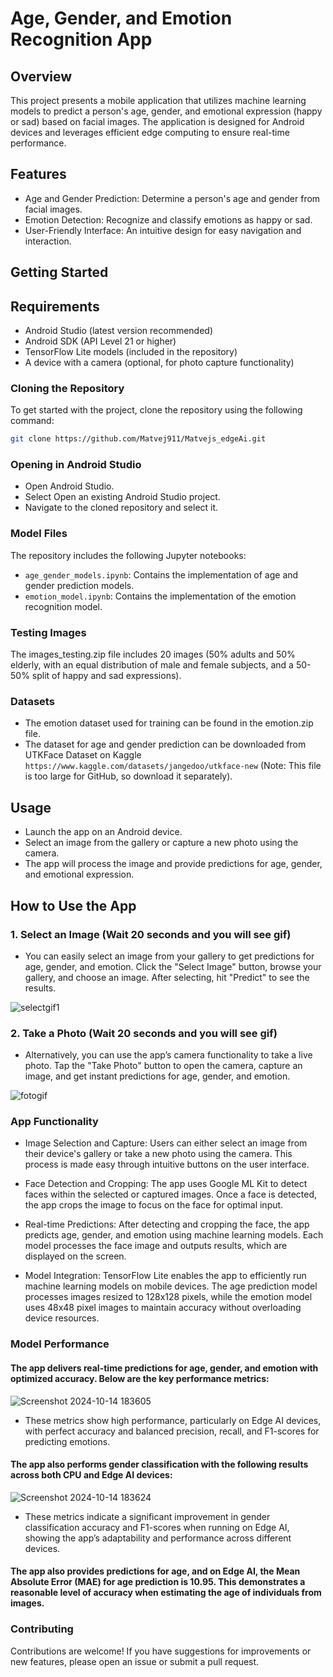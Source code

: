 # Age, Gender, and Emotion Recognition App

## Overview
This project presents a mobile application that utilizes machine learning models to predict a person's age, gender, and emotional expression (happy or sad) based on facial images. The application is designed for Android devices and leverages efficient edge computing to ensure real-time performance.

## Features
- Age and Gender Prediction: Determine a person's age and gender from facial images.
- Emotion Detection: Recognize and classify emotions as happy or sad.
- User-Friendly Interface: An intuitive design for easy navigation and interaction.

## Getting Started

## Requirements

- Android Studio (latest version recommended)
- Android SDK (API Level 21 or higher)
- TensorFlow Lite models (included in the repository)
- A device with a camera (optional, for photo capture functionality)
  
### Cloning the Repository
To get started with the project, clone the repository using the following command:

```bash
git clone https://github.com/Matvej911/Matvejs_edgeAi.git
```
### Opening in Android Studio
- Open Android Studio.
- Select Open an existing Android Studio project.
- Navigate to the cloned repository and select it.

### Model Files
The repository includes the following Jupyter notebooks:

- ```age_gender_models.ipynb```: Contains the implementation of age and gender prediction models.
- ```emotion_model.ipynb```: Contains the implementation of the emotion recognition model.
  
### Testing Images
The images_testing.zip file includes 20 images (50% adults and 50% elderly, with an equal distribution of male and female subjects, and a 50-50% split of happy and sad expressions).

### Datasets
- The emotion dataset used for training can be found in the emotion.zip file.
- The dataset for age and gender prediction can be downloaded from UTKFace Dataset on Kaggle ```https://www.kaggle.com/datasets/jangedoo/utkface-new``` (Note: This file is too large for GitHub, so download it separately).

## Usage
- Launch the app on an Android device.
- Select an image from the gallery or capture a new photo using the camera.
- The app will process the image and provide predictions for age, gender, and emotional expression.

## How to Use the App

### 1. Select an Image **(Wait 20 seconds and you will see gif)**
- You can easily select an image from your gallery to get predictions for age, gender, and emotion. Click the "Select Image" button, browse your gallery, and choose an image. After selecting, hit "Predict" to see the results.

![selectgif1](https://github.com/user-attachments/assets/fd410f1a-8ec2-4162-8bdd-32b6ec78da77)

### 2. Take a Photo **(Wait 20 seconds and you will see gif)**
- Alternatively, you can use the app’s camera functionality to take a live photo. Tap the "Take Photo" button to open the camera, capture an image, and get instant predictions for age, gender, and emotion.
  
![fotogif](https://github.com/user-attachments/assets/c35688d2-ab8f-4a9e-a6b8-ab4d4f07f148)

### App Functionality
- Image Selection and Capture:
Users can either select an image from their device's gallery or take a new photo using the camera. This process is made easy through intuitive buttons on the user interface.

- Face Detection and Cropping:
The app uses Google ML Kit to detect faces within the selected or captured images. Once a face is detected, the app crops the image to focus on the face for optimal input.

- Real-time Predictions:
After detecting and cropping the face, the app predicts age, gender, and emotion using machine learning models. Each model processes the face image and outputs results, which are displayed on the screen.

- Model Integration:
TensorFlow Lite enables the app to efficiently run machine learning models on mobile devices. The age prediction model processes images resized to 128x128 pixels, while the emotion model uses 48x48 pixel images to maintain accuracy without overloading device resources.

### Model Performance
#### The app delivers real-time predictions for age, gender, and emotion with optimized accuracy. Below are the key performance metrics:
![Screenshot 2024-10-14 183605](https://github.com/user-attachments/assets/51572572-5e84-45b1-a8f3-b467ccc25771)
- These metrics show high performance, particularly on Edge AI devices, with perfect accuracy and balanced precision, recall, and F1-scores for predicting emotions.

#### The app also performs gender classification with the following results across both CPU and Edge AI devices:
![Screenshot 2024-10-14 183624](https://github.com/user-attachments/assets/ac8a02d5-1dbe-4a23-8866-5c6a9fdcd85b)
- These metrics indicate a significant improvement in gender classification accuracy and F1-scores when running on Edge AI, showing the app’s adaptability and performance across different devices.
  

#### The app also provides predictions for age, and on Edge AI, the Mean Absolute Error (MAE) for age prediction is 10.95. This demonstrates a reasonable level of accuracy when estimating the age of individuals from images.

### Contributing
Contributions are welcome! If you have suggestions for improvements or new features, please open an issue or submit a pull request.
